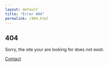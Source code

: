 ```yaml
---
layout: default
title: "Error 404"
permalink: /404.html
---
```

## 404

Sorry, the site your are looking for does not exist.


<div class="mt3">
  <a href="{{ site.baseurl }}/contact/" class="button button-blue button-big">Contact</a>
</div>
